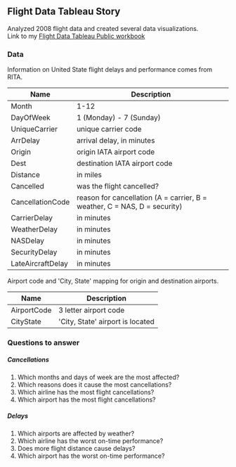 ## Flight Data Tableau Story

Analyzed 2008 flight data and created several data visualizations.  
Link to my [Flight Data Tableau Public workbook](https://public.tableau.com/views/FlightDataModified/FlightDataAnalysis)

### Data

Information on United State flight delays and performance comes from RITA.

Name | Description
------------ | -------------
Month|1-12
DayOfWeek|1 (Monday) - 7 (Sunday)
UniqueCarrier|unique carrier code
ArrDelay|arrival delay, in minutes
Origin|origin IATA airport code
Dest|destination IATA airport code
Distance|in miles
Cancelled|was the flight cancelled?
CancellationCode|reason for cancellation (A = carrier, B = weather, C = NAS, D = security)
CarrierDelay|in minutes
WeatherDelay|in minutes
NASDelay|in minutes
SecurityDelay|in minutes
LateAircraftDelay|in minutes

Airport code and 'City, State' mapping for origin and destination airports.

Name | Description
------------ | -------------
AirportCode|3 letter airport code
CityState|'City, State' airport is located

### Questions to answer

##### Cancellations
1.	Which months and days of week are the most affected?
2.	Which reasons does it cause the most cancellations?
3.	Which airline has the most flight cancellations?
4.	Which airport has the most flight cancellations?

##### Delays
1.	Which airports are affected by weather?
2.	Which airline has the worst on-time performance?
3.	Does more flight distance cause delays?
4.	Which airport has the worst on-time performance?
